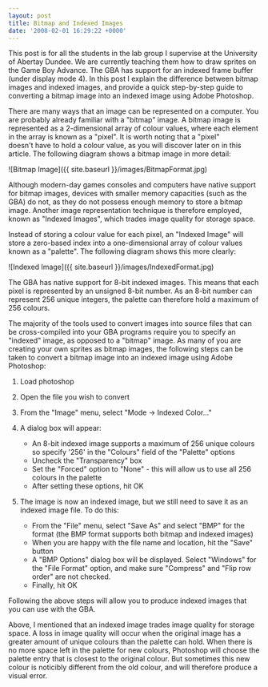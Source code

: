 ```yaml
---
layout: post
title: Bitmap and Indexed Images
date: '2008-02-01 16:29:22 +0000'
---
```


This post is for all the students in the lab group I supervise at the University of Abertay Dundee. We are currently teaching them how to draw sprites on the Game Boy Advance. The GBA has support for an indexed frame buffer (under display mode 4). In this post I explain the difference between bitmap images and indexed images, and provide a quick step-by-step guide to converting a bitmap image into an indexed image using Adobe Photoshop.

There are many ways that an image can be represented on a computer. You are probably already familiar with a "bitmap" image. A bitmap image is represented as a 2-dimensional array of colour values, where each element in the array is known as a "pixel". It is worth noting that a "pixel" doesn't have to hold a colour value, as you will discover later on in this article. The following diagram shows a bitmap image in more detail:

![Bitmap Image]({{ site.baseurl }}/images/BitmapFormat.jpg)

Although modern-day games consoles and computers have native support for bitmap images, devices with smaller memory capacities (such as the GBA) do not, as they do not possess enough memory to store a bitmap image. Another image representation technique is therefore employed, known as "Indexed Images", which trades image quality for storage space.

Instead of storing a colour value for each pixel, an "Indexed Image" will store a zero-based index into a one-dimensional array of colour values known as a "palette". The following diagram shows this more clearly:

![Indexed Image]({{ site.baseurl }}/images/IndexedFormat.jpg)

The GBA has native support for 8-bit indexed images. This means that each pixel is represented by an unsigned 8-bit number. As an 8-bit number can represent 256 unique integers, the palette can therefore hold a maximum of 256 colours.

The majority of the tools used to convert images into source files that can be cross-compiled into your GBA programs require you to specify an "indexed" image, as opposed to a "bitmap" image. As many of you are creating your own sprites as bitmap images, the following steps can be taken to convert a bitmap image into an indexed image using Adobe Photoshop:

1. Load photoshop
2. Open the file you wish to convert
3. From the "Image" menu, select "Mode -> Indexed Color..."
4. A dialog box will appear:

	* An 8-bit indexed image supports a maximum of 256 unique colours so specify '256' in the "Colours" field of the "Palette" options
	* Uncheck the "Transparency" box
	* Set the "Forced" option to "None" - this will allow us to use all 256 colours in the palette
	* After setting these options, hit OK

5. The image is now an indexed image, but we still need to save it as an indexed image file. To do this:

	* From the "File" menu, select "Save As" and select "BMP" for the format (the BMP format supports both bitmap and indexed images)
	* When you are happy with the file name and location, hit the "Save" button
	* A "BMP Options" dialog box will be displayed. Select "Windows" for the "File Format" option, and make sure "Compress" and "Flip row order" are not checked.
	* Finally, hit OK

Following the above steps will allow you to produce indexed images that you can use with the GBA.

Above, I mentioned that an indexed image trades image quality for storage space. A loss in image quality will occur when the original image has a greater amount of unique colours than the palette can hold. When there is no more space left in the palette for new colours, Photoshop will choose the palette entry that is closest to the original colour. But sometimes this new colour is noticibly different from the old colour, and will therefore produce a visual error.
